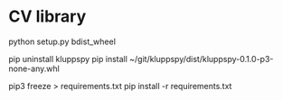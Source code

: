 
# CV library

python setup.py bdist_wheel

pip uninstall kluppspy
pip install ~/git/kluppspy/dist/kluppspy-0.1.0-p3-none-any.whl



pip3 freeze > requirements.txt
pip install -r requirements.txt
